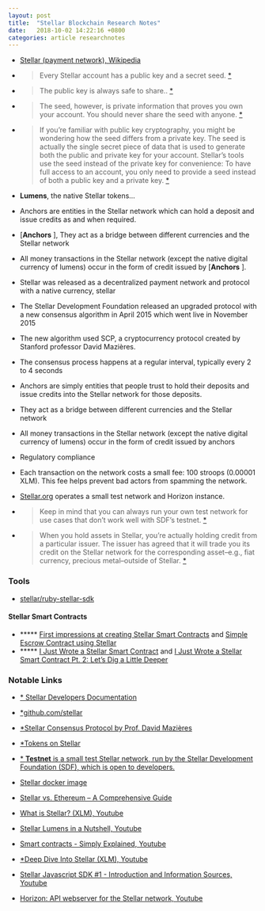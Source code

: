 ```yaml
---
layout: post
title:  "Stellar Blockchain Research Notes"
date:   2018-10-02 14:22:16 +0800
categories: article researchnotes
---
```


- [Stellar (payment network), Wikipedia](https://en.wikipedia.org/wiki/Stellar_(payment_network))
- > Every Stellar account has a public key and a secret seed. [*](https://www.stellar.org/developers/guides/get-started/create-account.html)

- > The public key is always safe to share.. [*](https://www.stellar.org/developers/guides/get-started/create-account.html)

- > The seed, however, is private information that proves you own your account. You should never share the seed with anyone. [*](https://www.stellar.org/developers/guides/get-started/create-account.html)

- > If you’re familiar with public key cryptography, you might be wondering how the seed differs from a private key. The seed is actually the single secret piece of data that is used to generate both the public and private key for your account. Stellar’s tools use the seed instead of the private key for convenience: To have full access to an account, you only need to provide a seed instead of both a public key and a private key. [*](https://www.stellar.org/developers/guides/get-started/create-account.html)

- **Lumens**, the native Stellar tokens...

- Anchors are entities in the Stellar network which can hold a deposit and issue credits as and when required.

- [**Anchors** ], They act as a bridge between different currencies and the Stellar network

- All money transactions in the Stellar network (except the native digital currency of lumens) occur in the form of credit issued by [**Anchors** ].

- Stellar was released as a decentralized payment network and protocol with a native currency, stellar

- The Stellar Development Foundation released an upgraded protocol with a new consensus algorithm in April 2015 which went live in November 2015

- The new algorithm used SCP, a cryptocurrency protocol created by Stanford professor David Mazières. 

- The consensus process happens at a regular interval, typically every 2 to 4 seconds

- Anchors are simply entities that people trust to hold their deposits and issue credits into the Stellar network for those deposits. 

- They act as a bridge between different currencies and the Stellar network

- All money transactions in the Stellar network (except the native digital currency of lumens) occur in the form of credit issued by anchors

- Regulatory compliance

- Each transaction on the network costs a small fee: 100 stroops (0.00001 XLM). This fee helps prevent bad actors from spamming the network.

- [Stellar.org](http://stellar.org/) operates a small test network and Horizon instance.

- > Keep in mind that you can always run your own test network for use cases that don’t work well with SDF’s testnet. [*](https://www.stellar.org/developers/guides/concepts/test-net.html)

- > When you hold assets in Stellar, you’re actually holding credit from a particular issuer. The issuer has agreed that it will trade you its credit on the Stellar network for the corresponding asset–e.g., fiat currency, precious metal–outside of Stellar. [*](https://www.stellar.org/developers/guides/concepts/assets.html#trustlines)







### Tools

- [stellar/ruby-stellar-sdk](https://github.com/stellar/ruby-stellar-sdk)



#### Stellar Smart Contracts

- ***** [First impressions at creating Stellar Smart Contracts](https://medium.com/coinmonks/first-impressions-at-creating-stellar-smart-contracts-d51f18552bbc) and [Simple Escrow Contract using Stellar](https://medium.com/coinmonks/simple-escrow-contract-using-stellar-67aa799f7db)
- ***** [I Just Wrote a Stellar Smart Contract](https://medium.com/@robdurst/i-just-wrote-a-stellar-smart-contract-7f54a391f5e1) and [I Just Wrote a Stellar Smart Contract Pt. 2: Let’s Dig a Little Deeper](https://hackernoon.com/i-just-wrote-a-stellar-smart-contract-pt-2-lets-dive-a-little-deeper-a8dae19b9d0a)



### Notable Links

- [* Stellar Developers Documentation](https://www.stellar.org/developers/)

- [*github.com/stellar](https://github.com/stellar)

- [*Stellar Consensus Protocol by Prof. David Mazières](https://www.stellar.org/papers/stellar-consensus-protocol.pdf)

- [*Tokens on Stellar](https://www.stellar.org/blog/tokens-on-stellar/)

- [* **Testnet** is a small test Stellar network, run by the Stellar Development Foundation (SDF), which is open to developers.](https://www.stellar.org/developers/guides/concepts/test-net.html)

- [Stellar docker image](https://hub.docker.com/r/stellar/quickstart/)

- [Stellar vs. Ethereum – A Comprehensive Guide](https://unblock.net/stellar-vs-ethereum/)

- [What is Stellar? (XLM), Youtube](https://www.youtube.com/watch?v=mB9UW7HK8pc/)

- [Stellar Lumens in a Nutshell, Youtube](https://www.youtube.com/watch?v=20gwXDQi55w)

- [Smart contracts - Simply Explained, Youtube](https://www.youtube.com/watch?v=ZE2HxTmxfrI)

- [*Deep Dive Into Stellar (XLM), Youtube](https://www.youtube.com/watch?v=o_w2MjEs4Ww)

- [Stellar Javascript SDK #1 - Introduction and Information Sources, Youtube](https://www.youtube.com/watch?v=bpiSYjrNDog)

- [Horizon: API webserver for the Stellar network, Youtube](https://www.youtube.com/watch?v=AtJ-f6Ih4A4)






